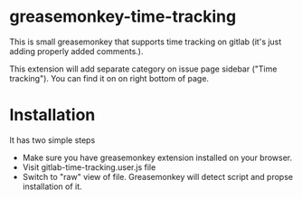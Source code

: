 # greasemonkey-time-tracking
This is small greasemonkey that supports time tracking on gitlab (it's just adding properly added comments.).

This extension will add separate category on issue page sidebar ("Time tracking"). You can find it on on right bottom of page. 

# Installation

It has two simple steps
* Make sure you have greasemonkey extension installed on your browser. 
* Visit gitlab-time-tracking.user.js file
* Switch to "raw" view of file. Greasemonkey will detect script and propse installation of it.
